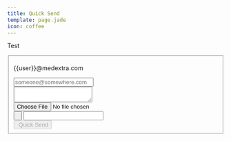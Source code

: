 ```yaml
---
title: Quick Send
template: page.jade
icon: coffee
---
```


<div id="alertbox">
</div>
<div success>
<p>Test</p>
</div>

<form class="ink-form" ng-controller="quick-send" method="post" >
    <fieldset>
        <div class="control-group">
            <div class="control-group large-80 push-center">
            <span class="control large-35">
                <p>{{user}}@medextra.com</p>
            </span>
            <span class="large-10 push-center">
            <span class="icon-long-arrow-right"></span>
            </span>
            <span class="control large-35 push-right">
              <input id="recipient" type="email" placeholder="someone@somewhere.com" ng-model="recipient" ng-change="change()" >
            </span>
            </div>
            <div class="control large-80 push-center vertical-space">
              <textarea id="text" ng-model="text" ng-change="change()"></textarea>
            </div>
            <div class="control-group large-80 push-center">
              <div class="control-group large-40 push-left">
                <div class="control">
                    <input id="file" type="file" accept="*" onchange="angular.element(this).scope().fange(this)"/>
                </div>
                <div class="control prepend-button">
                  <button class="ink-button" ng-click='pwgen()'><i class="icon-gear"></i>&nbsp;<i class="icon-key"></i></button>
                  <span><input id="password" type="text" ng-model="password" ng-change="change()"></span>
                </div>
              </div>
              <div class="control large-40 push-right vertical-space">
                <button id="send" class="ink-button green push-right" ng-click="send()" ng-disabled="premature" disabled><i class="icon-coffee"></i>&nbsp;Quick Send</button>
              </div>
            </div>
        </div>
    </fieldset>
</form>
